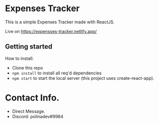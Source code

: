 # Expenses Tracker
This is a simple Expenses Tracker made with ReactJS.

Live on https://expensses-tracker.netlify.app/


## Getting started
How to install:
- Clone this repo
- `npm install` to install all req'd dependencies
- `npm start` to start the local server (this project uses create-react-app).


# Contact Info.
- Direct Message.
- Discord: polinadev#9984
